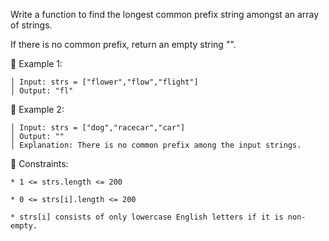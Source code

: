 
Write a function to find the longest common prefix string amongst an array of strings.

If there is no common prefix, return an empty string "".



󰛨 Example 1:

	│ Input: strs = ["flower","flow","flight"]
	│ Output: "fl"

󰛨 Example 2:

	│ Input: strs = ["dog","racecar","car"]
	│ Output: ""
	│ Explanation: There is no common prefix among the input strings.



 Constraints:

	* 1 <= strs.length <= 200
	
	* 0 <= strs[i].length <= 200
	
	* strs[i] consists of only lowercase English letters if it is non-empty.

